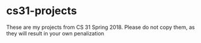 # cs31-projects
These are my projects from CS 31 Spring 2018.
Please do not copy them, as they will result in your own penalization
